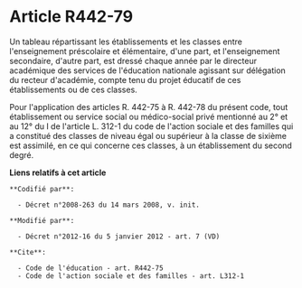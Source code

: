 # Article R442-79

Un tableau répartissant les établissements et les classes entre l'enseignement préscolaire et élémentaire, d'une part, et
l'enseignement secondaire, d'autre part, est dressé chaque année par               le directeur académique des services de
l'éducation nationale agissant sur délégation du recteur d'académie, compte tenu du projet éducatif de ces établissements ou
de ces classes. 

Pour l'application des articles R. 442-75 à R. 442-78 du présent code, tout établissement ou service social ou médico-social
privé mentionné au 2° et au 12° du I de l'article L. 312-1 du code de l'action sociale et des familles qui a constitué des
classes de niveau égal ou supérieur à la classe de sixième est assimilé, en ce qui concerne ces classes, à un établissement
du second degré.

**Liens relatifs à cet article**

	**Codifié par**:

	  - Décret n°2008-263 du 14 mars 2008, v. init.

	**Modifié par**:

	  - Décret n°2012-16 du 5 janvier 2012 - art. 7 (VD)

	**Cite**:

	  - Code de l'éducation - art. R442-75
	  - Code de l'action sociale et des familles - art. L312-1
